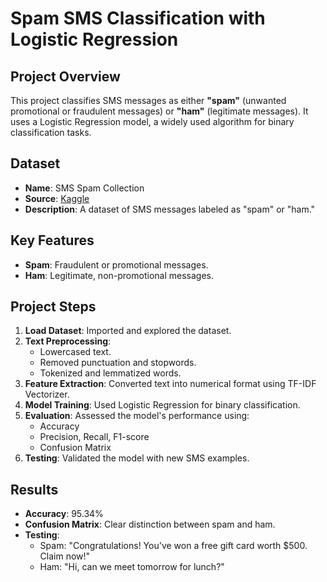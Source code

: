 # Spam SMS Classification with Logistic Regression

## Project Overview
This project classifies SMS messages as either **"spam"** (unwanted promotional or fraudulent messages) or **"ham"** (legitimate messages). It uses a Logistic Regression model, a widely used algorithm for binary classification tasks.

## Dataset
- **Name**: SMS Spam Collection
- **Source**: [Kaggle](https://www.kaggle.com/datasets/uciml/sms-spam-collection-dataset)
- **Description**: A dataset of SMS messages labeled as "spam" or "ham."

## Key Features
- **Spam**: Fraudulent or promotional messages.
- **Ham**: Legitimate, non-promotional messages.

## Project Steps
1. **Load Dataset**: Imported and explored the dataset.
2. **Text Preprocessing**: 
   - Lowercased text.
   - Removed punctuation and stopwords.
   - Tokenized and lemmatized words.
3. **Feature Extraction**: Converted text into numerical format using TF-IDF Vectorizer.
4. **Model Training**: Used Logistic Regression for binary classification.
5. **Evaluation**: Assessed the model's performance using:
   - Accuracy
   - Precision, Recall, F1-score
   - Confusion Matrix
6. **Testing**: Validated the model with new SMS examples.

## Results
- **Accuracy**: 95.34%
- **Confusion Matrix**: Clear distinction between spam and ham.
- **Testing**:
   - Spam: "Congratulations! You've won a free gift card worth $500. Claim now!"
   - Ham: "Hi, can we meet tomorrow for lunch?"

